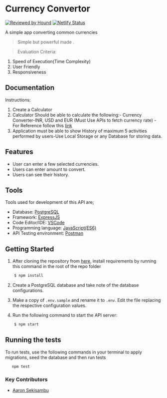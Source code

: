 
# Currency Convertor
[![Reviewed by Hound](https://img.shields.io/badge/Reviewed_by-Hound-8E64B0.svg)](https://houndci.com)
[![Netlify Status](https://api.netlify.com/api/v1/badges/2adf1f36-76ee-45ec-9330-857883b55389/deploy-status)](https://app.netlify.com/sites/currency-convertor-frondend/deploys)

 A simple app converting common currencies
> Simple but powerful made .

> Evaluation Criteria:
   1. Speed of Execution(Time Complexity)
   2. User Friendly
   3. Responsiveness 

## Documentation
Instructions:
  1. Create a Calculator
  2. Calculator Should be able to calculate the following:-
      Currency Converter-INR, USD and EUR (Must Use APIs to fetch currency rate) - For Reference follow this [link](https://m.economictimes.com/markets/forex/currency-converter)
  3. Application must be able to show History of maximum 5 activities performed by users-Use Local Storage or any Database for storing data.

## Features
- User can enter a few selected currencies.
- Users can enter amount to convert.
- Users can see their history.

## Tools
Tools used for development of this API are;
- Database: [PostgreSQL](https://www.postgresql.org)
- Framework: [ExpressJS](http://expressjs.com/)
- Code Editor/IDE: [VSCode](https://code.visualstudio.com)
- Programming language: [JavaScript(ES6)](https://developer.mozilla.org/en-US/docs/Web/JavaScript/)
- API Testing environment: [Postman](https://www.getpostman.com)


## Getting Started
1. After cloning the repository from [here](https://github.com/aaronsekisambu/currency-convertor-api), install requirements by running this command in the root of the repo folder
```sh
    $ npm install
```

2. Create a PostgreSQL database and take note of the database configurations.

3. Make a copy of `.env.sample` and rename it to `.env`. Edit the file replacing the respective configuration values.

4. Run the following command to start the API server:
```sh
    $ npm start
```

## Running the tests

To run tests, use the following commands in your terminal to apply migrations, seed the database and then run tests
```sh
   npm test 
 ``` 


### Key Contributors
- [Aaron Sekisambu](https://github.com/aaronsekisambu)